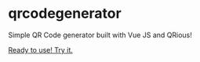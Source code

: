 # qrcodegenerator
Simple QR Code generator built with Vue JS and QRious!

[Ready to use! Try it.](https://qrcodegenerator.vercel.app/)
